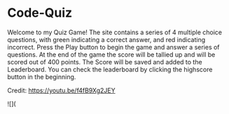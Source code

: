 # Code-Quiz

Welcome to my Quiz Game!
The site contains a series of 4 multiple choice questions, with green indicating a correct answer, and red indicating incorrect.
Press the Play button to begin the game and answer a series of questions.
At the end of the game the score will be tallied up and will be scored out of 400 points.
The Score will be saved and added to the Leaderboard.
You can check the leaderboard by clicking the highscore button in the beginning.

Credit:
https://youtu.be/f4fB9Xg2JEY

![](
